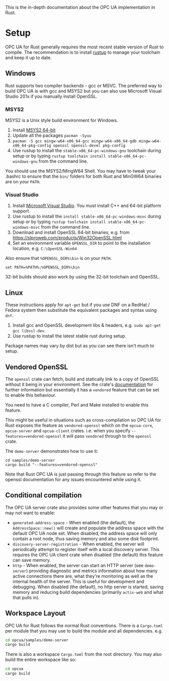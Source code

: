 This is the in-depth documentation about the OPC UA implementation in Rust.

# Setup

OPC UA for Rust generally requires the most recent stable version of Rust to compile. 
The recommendation is to install [rustup](https://rustup.rs/) to manage your toolchain and keep it 
up to date.

## Windows

Rust supports two compiler backends - gcc or MSVC. The preferred way to build OPC UA is with gcc and MSYS2 but you can
also use Microsoft Visual Studio 201x if you manually install OpenSSL.

### MSYS2

MSYS2 is a Unix style build environment for Windows.

1. Install [MSYS2 64-bit](http://www.msys2.org/)
2. Update all the packages `pacman -Syuu`
3. `pacman -S gcc mingw-w64-x86_64-gcc mingw-w64-x86_64-gdb mingw-w64-x86_64-pkg-config openssl openssl-devel pkg-config`
4. Use rustup to install the `stable-x86_64-pc-windows-gnu` toolchain during setup or by typing `rustup toolchain install stable-x86_64-pc-windows-gnu` from the command line.

You should use the MSYS2/MingW64 Shell. You may have to tweak your .bashrc to ensure that the `bin/` folders for both Rust and 
MinGW64 binaries are on your `PATH`. 

### Visual Studio

1. Install [Microsoft Visual Studio](https://visualstudio.microsoft.com/). You must install C++ and 64-bit platform support.
2. Use rustup to install the `install stable-x86_64-pc-windows-msvc` during setup or by typing `rustup toolchain install stable-x86_64-pc-windows-msvc` from the command line.
3. Download and install OpenSSL 64-bit binaries, e.g. from https://slproweb.com/products/Win32OpenSSL.html
4. Set an environment variable `OPENSSL_DIR` to point to the installation location, e.g. `C:\OpenSSL-Win64`

Also ensure that `%OPENSSL_DIR%\bin` is on your `PATH`.

```
set PATH=%PATH%;%OPENSSL_DIR%\bin
```

32-bit builds should also work by using the 32-bit toolchain and OpenSSL.

## Linux

These instructions apply for `apt-get` but if you use DNF on a RedHat / Fedora system then substitute the equivalent packages
and syntax using `dnf`. 

1. Install gcc and OpenSSL development libs & headers, e.g. `sudo apt-get gcc libssl-dev`.
2. Use rustup to install the latest stable rust during setup.

Package names may vary by dist but as you can see there isn't much to setup.

## Vendored OpenSSL

The `openssl` crate can fetch, build and statically link to a copy of OpenSSL without it being in your environment. 
See the crate's [documentation](https://docs.rs/openssl/0.10.18/openssl/) for further information but essentially
it has a `vendored` feature that can be set to enable this behaviour.

You need to have a C compiler, Perl and Make installed to enable this feature.

This might be useful in situations such as cross-compilation so OPC UA for Rust exposes the feature 
as `vendored-openssl` which on the `opcua-core`, `opcua-server` and `opcua-client`
crates. i.e. when you specify `--features=vendored-openssl` it will pass `vendored` through
to the `openssl` crate. 

The `demo-server` demonstrates how to use it:

```
cd samples/demo-server
cargo build "--features=vendored-openssl"
```

Note that Rust OPC UA is just passing through this feature so refer to the openssl documentation for any issues 
encountered while using it.

## Conditional compilation

The OPC UA server crate also provides some other features that you may or may not want to enable:

* `generated-address-space` - When enabled (the default), the `AddressSpace::new()` will create and populate the address space
  with the default OPC UA node set. When disabled, the address space will only contain a root node, thus saving
  memory and also some disk footprint.
* `discovery-server-registration` - When enabled, the server will periodically attempt to register itself with
  a local discovery server. This requires the OPC UA client crate when disabled (the default) this feature can save memory.
* `http` - When enabled, the server can start an HTTP server (see `demo-server`) providing diagnostic and metrics information about
  how many active connections there are, what they're monitoring as well as the internal health of the server. This
  is useful for development and debugging. When disabled (the default), no http server is started, saving memory and reducing
  build dependencies (primarily `actix-web` and what that pulls in). 

## Workspace Layout

OPC UA for Rust follows the normal Rust conventions. There is a `Cargo.toml` per module that you may use to build the module
and all dependencies. e.g.

```bash
cd opcua/samples/demo-server
cargo build
```

There is also a workspace `Cargo.toml` from the root directory. You may also build the entire workspace like so:

```bash
cd opcua
cargo build
```
